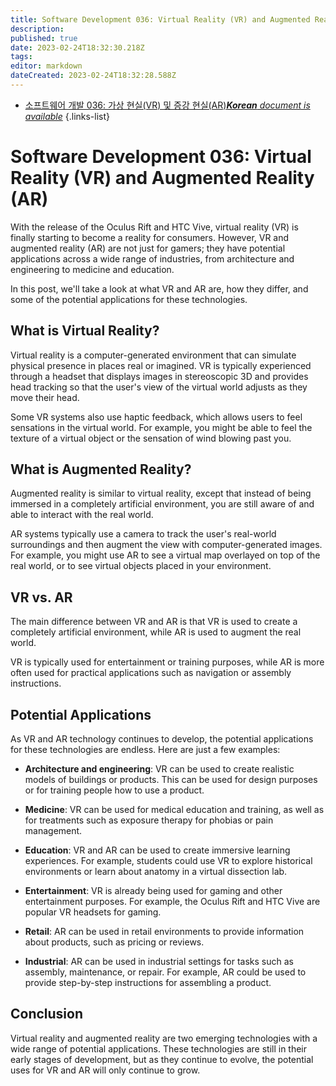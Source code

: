 ```yaml
---
title: Software Development 036: Virtual Reality (VR) and Augmented Reality (AR)
description: 
published: true
date: 2023-02-24T18:32:30.218Z
tags: 
editor: markdown
dateCreated: 2023-02-24T18:32:28.588Z
---
```


- [소프트웨어 개발 036: 가상 현실(VR) 및 증강 현실(AR)***Korean** document is available*](/ko/Knowledge-base/Software-Development/Learning/software-development-036-virtual-reality-vr-and-augmented-reality-ar)
{.links-list}


# Software Development 036: Virtual Reality (VR) and Augmented Reality (AR)

With the release of the Oculus Rift and HTC Vive, virtual reality (VR) is finally starting to become a reality for consumers. However, VR and augmented reality (AR) are not just for gamers; they have potential applications across a wide range of industries, from architecture and engineering to medicine and education.

In this post, we'll take a look at what VR and AR are, how they differ, and some of the potential applications for these technologies.

## What is Virtual Reality?

Virtual reality is a computer-generated environment that can simulate physical presence in places real or imagined. VR is typically experienced through a headset that displays images in stereoscopic 3D and provides head tracking so that the user's view of the virtual world adjusts as they move their head.

Some VR systems also use haptic feedback, which allows users to feel sensations in the virtual world. For example, you might be able to feel the texture of a virtual object or the sensation of wind blowing past you.

## What is Augmented Reality?

Augmented reality is similar to virtual reality, except that instead of being immersed in a completely artificial environment, you are still aware of and able to interact with the real world.

AR systems typically use a camera to track the user's real-world surroundings and then augment the view with computer-generated images. For example, you might use AR to see a virtual map overlayed on top of the real world, or to see virtual objects placed in your environment.

## VR vs. AR

The main difference between VR and AR is that VR is used to create a completely artificial environment, while AR is used to augment the real world.

VR is typically used for entertainment or training purposes, while AR is more often used for practical applications such as navigation or assembly instructions.

## Potential Applications

As VR and AR technology continues to develop, the potential applications for these technologies are endless. Here are just a few examples:

- **Architecture and engineering**: VR can be used to create realistic models of buildings or products. This can be used for design purposes or for training people how to use a product.

- **Medicine**: VR can be used for medical education and training, as well as for treatments such as exposure therapy for phobias or pain management.

- **Education**: VR and AR can be used to create immersive learning experiences. For example, students could use VR to explore historical environments or learn about anatomy in a virtual dissection lab.

- **Entertainment**: VR is already being used for gaming and other entertainment purposes. For example, the Oculus Rift and HTC Vive are popular VR headsets for gaming.

- **Retail**: AR can be used in retail environments to provide information about products, such as pricing or reviews.

- **Industrial**: AR can be used in industrial settings for tasks such as assembly, maintenance, or repair. For example, AR could be used to provide step-by-step instructions for assembling a product.

## Conclusion

Virtual reality and augmented reality are two emerging technologies with a wide range of potential applications. These technologies are still in their early stages of development, but as they continue to evolve, the potential uses for VR and AR will only continue to grow.